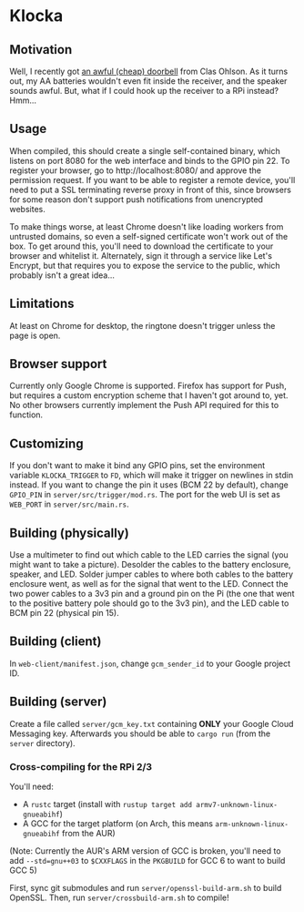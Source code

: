 # Klocka

## Motivation

Well, I recently got [an awful (cheap) doorbell](http://www.clasohlson.com/se/Tr%C3%A5dl%C3%B6s-d%C3%B6rrklocka/36-6016) from Clas Ohlson. As it turns out, my AA batteries wouldn't even fit inside the receiver, and the speaker sounds awful. But, what if I could hook up the receiver to a RPi instead? Hmm...

## Usage

When compiled, this should create a single self-contained binary, which listens
on port 8080 for the web interface and binds to the GPIO pin 22. To register
your browser, go to http://localhost:8080/ and approve the permission request.
If you want to be able to register a remote device, you'll need to put a SSL
terminating reverse proxy in front of this, since browsers for some reason don't
support push notifications from unencrypted websites.

To make things worse, at least Chrome doesn't like loading workers from untrusted
domains, so even a self-signed certificate won't work out of the box. To get
around this, you'll need to download the certificate to your browser and
whitelist it. Alternately, sign it through a service like Let's Encrypt, but that
requires you to expose the service to the public, which probably isn't a great idea...

## Limitations

At least on Chrome for desktop, the ringtone doesn't trigger unless the page is open.

## Browser support

Currently only Google Chrome is supported. Firefox has support for Push, but requires a
custom encryption scheme that I haven't got around to, yet. No other browsers
currently implement the Push API required for this to function.

## Customizing

If you don't want to make it bind any GPIO pins, set the environment variable
`KLOCKA_TRIGGER` to `FD`, which will make it trigger on newlines in stdin instead. If you want to change the pin it uses (BCM 22 by default),
change `GPIO_PIN` in `server/src/trigger/mod.rs`. The port for the web UI is set as `WEB_PORT` in `server/src/main.rs`.

## Building (physically)

Use a multimeter to find out which cable to the LED carries the signal (you
might want to take a picture). Desolder the cables to the battery enclosure,
speaker, and LED. Solder jumper cables to where both cables to the battery
enclosure went, as well as for the signal that went to the LED. Connect the two
power cables to a 3v3 pin and a ground pin on the Pi (the one that went to the
positive battery pole should go to the 3v3 pin), and the LED cable to BCM pin
22 (physical pin 15).

## Building (client)

In `web-client/manifest.json`, change `gcm_sender_id` to your Google project ID.

## Building (server)

Create a file called `server/gcm_key.txt` containing **ONLY** your Google Cloud
Messaging key. Afterwards you should be able to `cargo run` (from the `server`
directory).

### Cross-compiling for the RPi 2/3

You'll need:

* A `rustc` target (install with `rustup target add armv7-unknown-linux-gnueabihf`)
* A GCC for the target platform (on Arch, this means `arm-unknown-linux-gnueabihf` from the AUR)

(Note: Currently the AUR's ARM version of GCC is broken, you'll need to add `--std=gnu++03` to `$CXXFLAGS` in the `PKGBUILD` for GCC 6 to want to build GCC 5)

First, sync git submodules and run `server/openssl-build-arm.sh` to build OpenSSL. Then, run `server/crossbuild-arm.sh` to compile!
